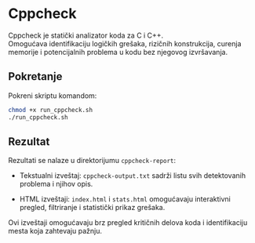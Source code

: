 # Cppcheck

Cppcheck je statički analizator koda za C i C++.  
Omogućava identifikaciju logičkih grešaka, rizičnih konstrukcija, curenja memorije i potencijalnih problema u kodu bez njegovog izvršavanja.

## Pokretanje

Pokreni skriptu komandom:

```bash
chmod +x run_cppcheck.sh
./run_cppcheck.sh
```

## Rezultat

Rezultati se nalaze u direktorijumu `cppcheck-report`:

- Tekstualni izveštaj: `cppcheck-output.txt` sadrži listu svih detektovanih problema i njihov opis.

- HTML izveštaji: `index.html` i `stats.html` omogućavaju interaktivni pregled, filtriranje i statistički prikaz grešaka.

Ovi izveštaji omogućavaju brz pregled kritičnih delova koda i identifikaciju mesta koja zahtevaju pažnju.